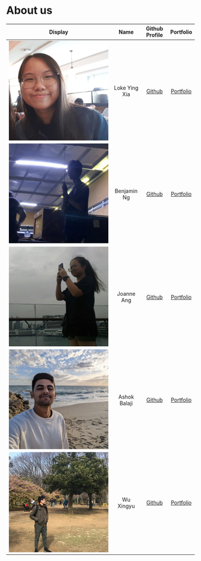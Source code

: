 # About us
| Display                                                                 |     Name      |              Github Profile               |             Portfolio             |
|-------------------------------------------------------------------------|:-------------:|:-----------------------------------------:|:---------------------------------:|
| ![yingxia_portfolio.jpg](team/pictures/yingxia_portfolio.jpg)           | Loke Ying Xia |    [Github](https://github.com/yingx9)    |    [Portfolio](team/yingx9.md)    |
| ![benjaminng_portfolio.jpeg](team/pictures/benjaminng_portfolio.jpeg)   |  Benjamin Ng  |   [Github](https://github.com/bnjm2000)   |   [Portfolio](team/bnjm2000.md)   |
| ![joanneang_portfolio.jpg](team/pictures/joanneang_portfolio.jpg)       |  Joanne Ang   |   [Github](https://github.com/JoanneJo)   |   [Portfolio](team/joannejo.md)   |
| ![ashokbalaji_portfolio.jpg](./team/pictures/ashokbalaji_portfolio.jpg) | Ashok Balaji  |  [Github](https://github.com/000verflow)  |  [Portfolio](team/000verflow.md)  |
| ![wuxingyu_protfolio.jpeg](./team/pictures/wuxingyu_portfolio.jpeg)     |   Wu Xingyu   | [Github](https://github.com/DavinciDelta) | [Portfolio](team/DavinciDelta.md) |